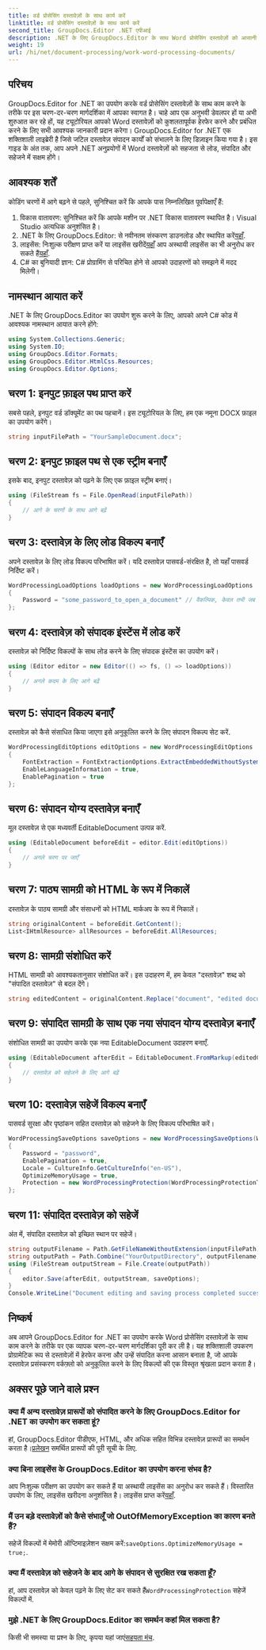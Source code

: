 ```yaml
---
title: वर्ड प्रोसेसिंग दस्तावेज़ों के साथ कार्य करें
linktitle: वर्ड प्रोसेसिंग दस्तावेज़ों के साथ कार्य करें
second_title: GroupDocs.Editor .NET एपीआई
description: .NET के लिए GroupDocs.Editor के साथ Word प्रोसेसिंग दस्तावेज़ों को आसानी से संपादित करें। अपने दस्तावेज़ प्रबंधन कौशल को बढ़ाने के लिए हमारे विस्तृत, चरण-दर-चरण ट्यूटोरियल का पालन करें।
weight: 19
url: /hi/net/document-processing/work-word-processing-documents/
---
```

## परिचय
GroupDocs.Editor for .NET का उपयोग करके वर्ड प्रोसेसिंग दस्तावेज़ों के साथ काम करने के तरीके पर इस चरण-दर-चरण मार्गदर्शिका में आपका स्वागत है। चाहे आप एक अनुभवी डेवलपर हों या अभी शुरुआत कर रहे हों, यह ट्यूटोरियल आपको Word दस्तावेज़ों को कुशलतापूर्वक हेरफेर करने और प्रबंधित करने के लिए सभी आवश्यक जानकारी प्रदान करेगा। GroupDocs.Editor for .NET एक शक्तिशाली लाइब्रेरी है जिसे जटिल दस्तावेज़ संपादन कार्यों को संभालने के लिए डिज़ाइन किया गया है। इस गाइड के अंत तक, आप अपने .NET अनुप्रयोगों में Word दस्तावेज़ों को सहजता से लोड, संपादित और सहेजने में सक्षम होंगे।
## आवश्यक शर्तें
कोडिंग चरणों में आगे बढ़ने से पहले, सुनिश्चित करें कि आपके पास निम्नलिखित पूर्वापेक्षाएँ हैं:
1. विकास वातावरण: सुनिश्चित करें कि आपके मशीन पर .NET विकास वातावरण स्थापित है। Visual Studio अत्यधिक अनुशंसित है।
2.  .NET के लिए GroupDocs.Editor: से नवीनतम संस्करण डाउनलोड और स्थापित करें[यहाँ](https://releases.groupdocs.com/editor/net/).
3.  लाइसेंस: निःशुल्क परीक्षण प्राप्त करें या लाइसेंस खरीदें[यहाँ](https://purchase.groupdocs.com/buy) आप अस्थायी लाइसेंस का भी अनुरोध कर सकते हैं[यहाँ](https://purchase.groupdocs.com/temporary-license/).
4. C# का बुनियादी ज्ञान: C# प्रोग्रामिंग से परिचित होने से आपको उदाहरणों को समझने में मदद मिलेगी।
## नामस्थान आयात करें
.NET के लिए GroupDocs.Editor का उपयोग शुरू करने के लिए, आपको अपने C# कोड में आवश्यक नामस्थान आयात करने होंगे:
```csharp
using System.Collections.Generic;
using System.IO;
using GroupDocs.Editor.Formats;
using GroupDocs.Editor.HtmlCss.Resources;
using GroupDocs.Editor.Options;
```
## चरण 1: इनपुट फ़ाइल पथ प्राप्त करें
सबसे पहले, इनपुट वर्ड डॉक्यूमेंट का पथ पहचानें। इस ट्यूटोरियल के लिए, हम एक नमूना DOCX फ़ाइल का उपयोग करेंगे।
```csharp
string inputFilePath = "YourSampleDocument.docx";
```
## चरण 2: इनपुट फ़ाइल पथ से एक स्ट्रीम बनाएँ
इसके बाद, इनपुट दस्तावेज़ को पढ़ने के लिए एक फ़ाइल स्ट्रीम बनाएं।
```csharp
using (FileStream fs = File.OpenRead(inputFilePath))
{
    // आगे के चरणों के साथ आगे बढ़ें
}
```
## चरण 3: दस्तावेज़ के लिए लोड विकल्प बनाएँ
अपने दस्तावेज़ के लिए लोड विकल्प परिभाषित करें। यदि दस्तावेज़ पासवर्ड-संरक्षित है, तो यहाँ पासवर्ड निर्दिष्ट करें। 
```csharp
WordProcessingLoadOptions loadOptions = new WordProcessingLoadOptions
{
    Password = "some_password_to_open_a_document" // वैकल्पिक, केवल तभी जब दस्तावेज़ सुरक्षित हो
};
```
## चरण 4: दस्तावेज़ को संपादक इंस्टेंस में लोड करें
दस्तावेज़ को निर्दिष्ट विकल्पों के साथ लोड करने के लिए संपादक इंस्टेंस का उपयोग करें।
```csharp
using (Editor editor = new Editor(() => fs, () => loadOptions))
{
    // अगले कदम के लिए आगे बढ़ें
}
```
## चरण 5: संपादन विकल्प बनाएँ
दस्तावेज़ को कैसे संसाधित किया जाएगा इसे अनुकूलित करने के लिए संपादन विकल्प सेट करें.
```csharp
WordProcessingEditOptions editOptions = new WordProcessingEditOptions
{
    FontExtraction = FontExtractionOptions.ExtractEmbeddedWithoutSystem,
    EnableLanguageInformation = true,
    EnablePagination = true
};
```
## चरण 6: संपादन योग्य दस्तावेज़ बनाएँ
मूल दस्तावेज़ से एक मध्यवर्ती EditableDocument उत्पन्न करें.
```csharp
using (EditableDocument beforeEdit = editor.Edit(editOptions))
{
    // अगले चरण पर जाएँ
}
```
## चरण 7: पाठ्य सामग्री को HTML के रूप में निकालें
दस्तावेज़ के पाठ्य सामग्री और संसाधनों को HTML मार्कअप के रूप में निकालें।
```csharp
string originalContent = beforeEdit.GetContent();
List<IHtmlResource> allResources = beforeEdit.AllResources;
```
## चरण 8: सामग्री संशोधित करें
HTML सामग्री को आवश्यकतानुसार संशोधित करें। इस उदाहरण में, हम केवल "दस्तावेज़" शब्द को "संपादित दस्तावेज़" से बदल देंगे।
```csharp
string editedContent = originalContent.Replace("document", "edited document");
```
## चरण 9: संपादित सामग्री के साथ एक नया संपादन योग्य दस्तावेज़ बनाएँ
संशोधित सामग्री का उपयोग करके एक नया EditableDocument उदाहरण बनाएँ.
```csharp
using (EditableDocument afterEdit = EditableDocument.FromMarkup(editedContent, allResources))
{
    // दस्तावेज़ को सहेजने के लिए आगे बढ़ें
}
```
## चरण 10: दस्तावेज़ सहेजें विकल्प बनाएँ
पासवर्ड सुरक्षा और पृष्ठांकन सहित दस्तावेज़ को सहेजने के लिए विकल्प परिभाषित करें।
```csharp
WordProcessingSaveOptions saveOptions = new WordProcessingSaveOptions(WordProcessingFormats.Docm)
{
    Password = "password",
    EnablePagination = true,
    Locale = CultureInfo.GetCultureInfo("en-US"),
    OptimizeMemoryUsage = true,
    Protection = new WordProcessingProtection(WordProcessingProtectionType.ReadOnly, "write_password")
};
```
## चरण 11: संपादित दस्तावेज़ को सहेजें
अंत में, संपादित दस्तावेज़ को इच्छित स्थान पर सहेजें।
```csharp
string outputFilename = Path.GetFileNameWithoutExtension(inputFilePath) + ".docm";
string outputPath = Path.Combine("YourOutputDirectory", outputFilename);
using (FileStream outputStream = File.Create(outputPath))
{
    editor.Save(afterEdit, outputStream, saveOptions);
}
Console.WriteLine("Document editing and saving process completed successfully.");
```
## निष्कर्ष
अब आपने GroupDocs.Editor for .NET का उपयोग करके Word प्रोसेसिंग दस्तावेज़ों के साथ काम करने के तरीके पर एक व्यापक चरण-दर-चरण मार्गदर्शिका पूरी कर ली है। यह शक्तिशाली उपकरण प्रोग्रामेटिक रूप से दस्तावेज़ों में हेरफेर करना और उन्हें संपादित करना आसान बनाता है, जो आपके दस्तावेज़ प्रसंस्करण वर्कफ़्लो को अनुकूलित करने के लिए विकल्पों की एक विस्तृत श्रृंखला प्रदान करता है।
## अक्सर पूछे जाने वाले प्रश्न
### क्या मैं अन्य दस्तावेज़ प्रारूपों को संपादित करने के लिए GroupDocs.Editor for .NET का उपयोग कर सकता हूं?
 हां, GroupDocs.Editor पीडीएफ, HTML, और अधिक सहित विभिन्न दस्तावेज़ प्रारूपों का समर्थन करता है।[प्रलेखन](https://tutorials.groupdocs.com/editor/net/) समर्थित प्रारूपों की पूरी सूची के लिए.
### क्या बिना लाइसेंस के GroupDocs.Editor का उपयोग करना संभव है?
 आप निःशुल्क परीक्षण का उपयोग कर सकते हैं या अस्थायी लाइसेंस का अनुरोध कर सकते हैं। विस्तारित उपयोग के लिए, लाइसेंस खरीदना अनुशंसित है। लाइसेंस प्राप्त करें[यहाँ](https://purchase.groupdocs.com/buy).
### मैं उन बड़े दस्तावेज़ों को कैसे संभालूँ जो OutOfMemoryException का कारण बनते हैं?
 सहेजें विकल्पों में मेमोरी ऑप्टिमाइज़ेशन सक्षम करें:`saveOptions.OptimizeMemoryUsage = true;`.
### क्या मैं दस्तावेज़ को सहेजने के बाद आगे के संपादन से सुरक्षित रख सकता हूँ?
 हां, आप दस्तावेज़ को केवल पढ़ने के लिए सेट कर सकते हैं`WordProcessingProtection` सहेजें विकल्पों में.
### मुझे .NET के लिए GroupDocs.Editor का समर्थन कहां मिल सकता है?
 किसी भी समस्या या प्रश्न के लिए, कृपया यहां जाएं[सहयता मंच](https://forum.groupdocs.com/c/editor/20).